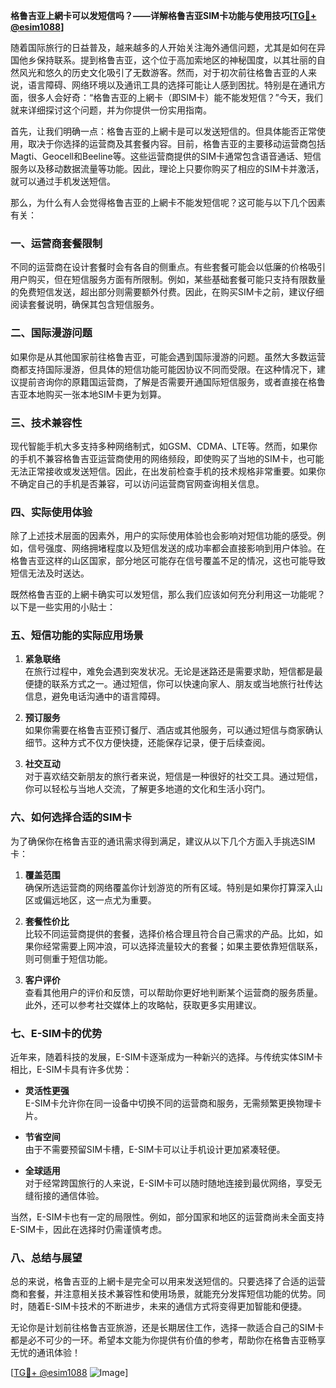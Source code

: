 **格鲁吉亚上網卡可以发短信吗？——详解格鲁吉亚SIM卡功能与使用技巧[[TG💪+ @esim1088](https://t.me/s/esim1088)]**

随着国际旅行的日益普及，越来越多的人开始关注海外通信问题，尤其是如何在异国他乡保持联系。提到格鲁吉亚，这个位于高加索地区的神秘国度，以其壮丽的自然风光和悠久的历史文化吸引了无数游客。然而，对于初次前往格鲁吉亚的人来说，语言障碍、网络环境以及通讯工具的选择可能让人感到困扰。特别是在通讯方面，很多人会好奇：“格鲁吉亚的上網卡（即SIM卡）能不能发短信？”今天，我们就来详细探讨这个问题，并为你提供一份实用指南。

首先，让我们明确一点：格鲁吉亚的上網卡是可以发送短信的。但具体能否正常使用，取决于你选择的运营商及其套餐内容。目前，格鲁吉亚的主要移动运营商包括Magti、Geocell和Beeline等。这些运营商提供的SIM卡通常包含语音通话、短信服务以及移动数据流量等功能。因此，理论上只要你购买了相应的SIM卡并激活，就可以通过手机发送短信。

那么，为什么有人会觉得格鲁吉亚的上網卡不能发短信呢？这可能与以下几个因素有关：

### **一、运营商套餐限制**
不同的运营商在设计套餐时会有各自的侧重点。有些套餐可能会以低廉的价格吸引用户购买，但在短信服务方面有所限制。例如，某些基础套餐可能只支持有限数量的免费短信发送，超出部分则需要额外付费。因此，在购买SIM卡之前，建议仔细阅读套餐说明，确保其包含短信服务。

### **二、国际漫游问题**
如果你是从其他国家前往格鲁吉亚，可能会遇到国际漫游的问题。虽然大多数运营商都支持国际漫游，但具体的短信功能可能因协议不同而受限。在这种情况下，建议提前咨询你的原籍国运营商，了解是否需要开通国际短信服务，或者直接在格鲁吉亚本地购买一张本地SIM卡更为划算。

### **三、技术兼容性**
现代智能手机大多支持多种网络制式，如GSM、CDMA、LTE等。然而，如果你的手机不兼容格鲁吉亚运营商使用的网络频段，即使购买了当地的SIM卡，也可能无法正常接收或发送短信。因此，在出发前检查手机的技术规格非常重要。如果你不确定自己的手机是否兼容，可以访问运营商官网查询相关信息。

### **四、实际使用体验**
除了上述技术层面的因素外，用户的实际使用体验也会影响对短信功能的感受。例如，信号强度、网络拥堵程度以及短信发送的成功率都会直接影响到用户体验。在格鲁吉亚这样的山区国家，部分地区可能存在信号覆盖不足的情况，这也可能导致短信无法及时送达。

既然格鲁吉亚的上網卡确实可以发短信，那么我们应该如何充分利用这一功能呢？以下是一些实用的小贴士：

### **五、短信功能的实际应用场景**
1. **紧急联络**  
   在旅行过程中，难免会遇到突发状况。无论是迷路还是需要求助，短信都是最便捷的联系方式之一。通过短信，你可以快速向家人、朋友或当地旅行社传达信息，避免电话沟通中的语言障碍。

2. **预订服务**  
   如果你需要在格鲁吉亚预订餐厅、酒店或其他服务，可以通过短信与商家确认细节。这种方式不仅方便快捷，还能保存记录，便于后续查阅。

3. **社交互动**  
   对于喜欢结交新朋友的旅行者来说，短信是一种很好的社交工具。通过短信，你可以轻松与当地人交流，了解更多地道的文化和生活小窍门。

### **六、如何选择合适的SIM卡**
为了确保你在格鲁吉亚的通讯需求得到满足，建议从以下几个方面入手挑选SIM卡：

1. **覆盖范围**  
   确保所选运营商的网络覆盖你计划游览的所有区域。特别是如果你打算深入山区或偏远地区，这一点尤为重要。

2. **套餐性价比**  
   比较不同运营商提供的套餐，选择价格合理且符合自己需求的产品。比如，如果你经常需要上网冲浪，可以选择流量较大的套餐；如果主要依靠短信联系，则可侧重于短信功能。

3. **客户评价**  
   查看其他用户的评价和反馈，可以帮助你更好地判断某个运营商的服务质量。此外，还可以参考社交媒体上的攻略帖，获取更多实用建议。

### **七、E-SIM卡的优势**
近年来，随着科技的发展，E-SIM卡逐渐成为一种新兴的选择。与传统实体SIM卡相比，E-SIM卡具有许多优势：

- **灵活性更强**  
  E-SIM卡允许你在同一设备中切换不同的运营商和服务，无需频繁更换物理卡片。
  
- **节省空间**  
  由于不需要预留SIM卡槽，E-SIM卡可以让手机设计更加紧凑轻便。
  
- **全球适用**  
  对于经常跨国旅行的人来说，E-SIM卡可以随时随地连接到最优网络，享受无缝衔接的通信体验。

当然，E-SIM卡也有一定的局限性。例如，部分国家和地区的运营商尚未全面支持E-SIM卡，因此在选择时仍需谨慎考虑。

### **八、总结与展望**
总的来说，格鲁吉亚的上網卡是完全可以用来发送短信的。只要选择了合适的运营商和套餐，并注意相关技术兼容性和使用场景，就能充分发挥短信功能的优势。同时，随着E-SIM卡技术的不断进步，未来的通信方式将变得更加智能和便捷。

无论你是计划前往格鲁吉亚旅游，还是长期居住工作，选择一款适合自己的SIM卡都是必不可少的一环。希望本文能为你提供有价值的参考，帮助你在格鲁吉亚畅享无忧的通讯体验！

[[TG💪+ @esim1088](https://t.me/s/esim1088) ![Image](https://i.postimg.cc/4NQfJmqS/Snipaste-2025-05-13-00-14-12.png)]
